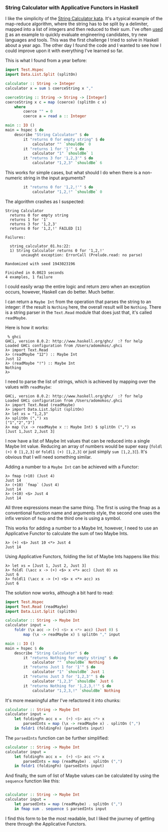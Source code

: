 ### String Calculator with Applicative Functors in Haskell

I like the simplicity of the [String Calculator kata](http://osherove.com/tdd-kata-1/). It's a typical example of the map-reduce algorithm, where the string has to be split by a delimiter, mapped into a list of integers and then reduced to their sum. I've often [used it](https://github.com/adomokos/stringcalulator_js_starter_kit) as an example to quickly evaluate engineering candidates, try new languages and tools. This was the first challenge I tried to solve in Haskell about a year ago. The other day I found the code and I wanted to see how I could improve upon it with everything I've learned so far.

This is what I found from a year before:

```haskell
import Test.Hspec
import Data.List.Split (splitOn)

calculator :: String -> Integer
calculator x = sum $ coerceString x ","

coerceString :: String -> String -> [Integer]
coerceString x c = map (coerce) (splitOn c x)
    where
        coerce "" = 0
        coerce a = read a :: Integer

main :: IO ()
main = hspec $ do
    describe "String Calculator" $ do
        it "returns 0 for empty string" $ do
            calculator "" `shouldBe` 0
        it "returns 1 for '1'" $ do
            calculator "1" `shouldBe` 1
        it "returns 3 for '1,2,3'" $ do
            calculator "1,2,3" `shouldBe` 6
```

This works for simple cases, but what should I do when there is a non-numeric string in the input arguments?

```haskell
        it "returns 0 for '1,2,!'" $ do
            calculator "1,2,!" `shouldBe` 0
```

The algorithm crashes as I suspected:

```shell
String Calculator
  returns 0 for empty string
  returns 1 for '1'
  returns 3 for '1,2,3'
  returns 0 for '1,2,!' FAILED [1]

Failures:

  string_calculator_01.hs:22:
  1) String Calculator returns 0 for '1,2,!'
       uncaught exception: ErrorCall (Prelude.read: no parse)

Randomized with seed 1943023196

Finished in 0.0023 seconds
4 examples, 1 failure
```

I could easily wrap the entire logic and return zero when an exception occurs, however, Haskell can do better. Much better.

I can return a `Maybe Int` from the operation that parses the string to an integer: if the result is `Nothing` here, the overall result will be `Nothing`.
There is a string parser in the `Text.Read` module that does just that, it's called `readMaybe`.

Here is how it works:

```shell
 % ghci
GHCi, version 8.0.2: http://www.haskell.org/ghc/  :? for help
Loaded GHCi configuration from /Users/adomokos/.ghci
λ> import Text.Read
λ> (readMaybe "12") :: Maybe Int
Just 12
λ> (readMaybe "!") :: Maybe Int
Nothing
λ>
```
I need to parse the list of strings, which is achieved by mapping over the values with `readMaybe`:

```shell
GHCi, version 8.0.2: http://www.haskell.org/ghc/  :? for help
Loaded GHCi configuration from /Users/adomokos/.ghci
λ> import Text.Read (readMaybe)
λ> import Data.List.Split (splitOn)
λ> let xs = "1,2,3"
λ> splitOn (",") xs
["1","2","3"]
λ> map (\x -> readMaybe x :: Maybe Int) $ splitOn (",") xs
[Just 1,Just 2,Just 3]
```
I now have a list of Maybe Int values that can be reduced into a single Maybe Int value. Reducing an array of numbers would be super easy (`foldl (+) 0 [1,2,3]` or `foldl1 (+) [1,2,3]` or just simply `sum [1,2,3]`). It's obvious that I will need something similar.

Adding a number to a `Maybe Int` can be achieved with a Functor:

```shell
λ> fmap (+10) (Just 4)
Just 14
λ> (+10) `fmap` (Just 4)
Just 14
λ> (+10) <$> Just 4
Just 14
```
All three expressions mean the same thing. The first is using the fmap as a conventional function name and arguments style, the second one uses the infix version of `fmap` and the third one is using a symbol.

This works for adding a number to a Maybe Int, however, I need to use an Applicative Functor to calculate the sum of two Maybe Ints.

```shell
λ> (+) <$> Just 10 <*> Just 4
Just 14
```

Using Applicative Functors, folding the list of Maybe Ints happens like this:

```shell
λ> let xs = [Just 1, Just 2, Just 3]
λ> foldl (\acc x -> (+) <$> x <*> acc) (Just 0) xs
Just 6
λ> foldl1 (\acc x -> (+) <$> x <*> acc) xs
Just 6
```

The solution now works, although a bit hard to read:

```haskell
import Test.Hspec
import Text.Read (readMaybe)
import Data.List.Split (splitOn)

calculator :: String -> Maybe Int
calculator input =
    foldr (\x acc -> (+) <$> x <*> acc) (Just 0) $
        map (\x -> readMaybe x) $ splitOn "," input

main :: IO ()
main = hspec $ do
    describe "String Calculator" $ do
        it "returns Nothing for empty string" $ do
            calculator "" `shouldBe` Nothing
        it "returns Just 1 for '1'" $ do
            calculator "1" `shouldBe` Just 1
        it "returns Just 3 for '1,2,3'" $ do
            calculator "1,2,3" `shouldBe` Just 6
        it "returns Nothing for '1,2,3,!'" $ do
            calculator "1,2,3,!" `shouldBe` Nothing
```

It's more meaningful after I've refactored it into chunks:

```haskell
calculator :: String -> Maybe Int
calculator input =
    let foldingFn acc x =  (+) <$> acc <*> x
        parsedInts = map (\x -> readMaybe x) . splitOn (",")
    in foldr1 (foldingFn) (parsedInts input)
```

The `parsedInts` function can be further simplified:

```haskell
calculator :: String -> Maybe Int
calculator input =
    let foldingFn acc x =  (+) <$> acc <*> x
        parsedInts = map (readMaybe) . splitOn (",")
    in foldr1 (foldingFn) (parsedInts input)
```

And finally, the sum of list of Maybe values can be calculated by using the `sequence` function like this:

```haskell

calculator :: String -> Maybe Int
calculator input =
    let parsedInts = map (readMaybe) . splitOn (",")
    in fmap sum . sequence $ parsedInts input
```

I find this form to be the most readable, but I liked the journey of getting there through the Applicative Functors.
